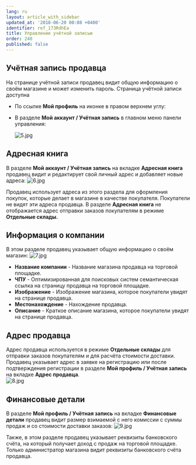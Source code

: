 ```yaml
---
lang: ru
layout: article_with_sidebar
updated_at: '2018-06-20 00:08 +0400'
identifier: ref_173RdhEa
title: Управление учётной записью
order: 240
published: false
---
```

## Учётная запись продавца

На странице учётной записи продавец видит общую информацию о своём магазине и может изменить пароль. Страница учётной записи доступна 

   * По ссылке **Мой профиль** на иконке в правом верхнем углу:
     
   * В разделе **Мой аккаунт / Учётная запись** в главном меню панели управления:
     
     ![5.jpg]({{site.baseurl}}/attachments/ref_173RdhEa/5.jpg)

## Адресная книга

В разделе **Мой аккаунт / Учётная запись** на вкладке **Адресная книга** продавец видит и редактирует свой личный адрес и добавляет новые адреса:
     ![6.jpg]({{site.baseurl}}/attachments/ref_173RdhEa/6.jpg)

Продавец использует адреса из этого раздела для оформления покупок, которые делает в магазине в качестве покупателя. Покупатели не видят эти адреса продавца. В разделе **Адресная книга** не отображается адрес отправки заказов покупателям в режиме **Отдельные склады.** 

## Информация о компании

В этом разделе продавец указывает общую информацию о своём магазин:
     ![7.jpg]({{site.baseurl}}/attachments/ref_173RdhEa/7.jpg)

   * **Название компании** - Название магазина продавца на торговой площадке. 
   * **ЧПУ** - Оптимизированная для поисковых систем семантическая ссылка на страницу продавца на торговой площадке.
   * **Изображение** - Изображение магазина, которое покупатели увидят на странице продавца.
   * **Местонахождение** - Нахождение продавца.
   * **Описание** - Краткое описание магазина, которое покупатели увидят на странице продавца.
    
## Адрес продавца

Адрес продавца используется в режиме **Отдельные склады** для отправки заказов покупателям и для расчёта стоимости доставки. Продавец указывает адрес в заявке на регистрацию или после подтверждения регистрации в разделе **Мой профиль / Учётная запись** на вкладке **Адрес продавца**.  
     ![8.jpg]({{site.baseurl}}/attachments/ref_173RdhEa/8.jpg)

## Финансовые детали

В разделе **Мой профиль / Учётная запись** на вкладке **Финансовые детали** продавец видит размер взимаемой с него комиссии с суммы продаж и со стоимости доставки заказов:
     ![9.jpg]({{site.baseurl}}/attachments/ref_173RdhEa/9.jpg)
     
Также, в этом разделе продавец указывает реквизиты банковского счёта, на который получает доход с продаж на торговой площадке. Только администратор магазина видит реквизиты банковского счёта продавца.